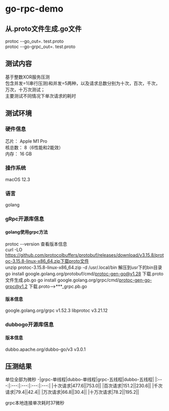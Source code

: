 # go-rpc-demo

## 从.proto文件生成.go文件
protoc --go_out=.  test.proto  
protoc --go-grpc_out=. test.proto

## 测试内容
基于整数XOR服务压测  
包含并发=1(串行压测)和并发=5两种，以及请求总数分别为十次，百次，千次，万次，十万次测试；  
主要测试不同情况下单次请求的耗时

## 测试环境
### 硬件信息
芯片：	Apple M1 Pro  
核总数：	8（6性能和2能效）  
内存：	16 GB  

### 操作系统
macOS 12.3

### 语言
golang

### gRpc开源库信息
#### golang使用grpc方法
protoc --version  查看版本信息  
curl -LO https://github.com/protocolbuffers/protobuf/releases/download/v3.15.8/protoc-3.15.8-linux-x86_64.zip下载proto文件  
unzip protoc-3.15.8-linux-x86_64.zip -d /usr/.local/bin 解压到usr下的bin目录
go install google.golang.org/protobuf/cmd/protoc-gen-go@v1.28 下载.proto文件生成.pb.go
go install google.golang.org/grpc/cmd/protoc-gen-go-grpc@v1.2 下载.proto-->***_grpc.pb.go
#### 版本信息
google.golang.org/grpc v1.52.3
libprotoc v3.21.12

### dubbogo开源库信息
#### 版本信息
dubbo.apache.org/dubbo-go/v3 v3.0.1


## 压测结果
单位全部为微秒
-|grpc-单线程|dubbo-单线程|grpc-五线程|dubbo-五线程|
|:---:|:---:|:---:|:---:|:---:|
|十次请求|477.6||753.0||
|百次请求|151.2||230.6||
|千次请求|79.4||42.4||
|万次请求|66.8||30.4||
|十万次请求|78.2||195.2||

grpc本地连接单次耗时37微秒